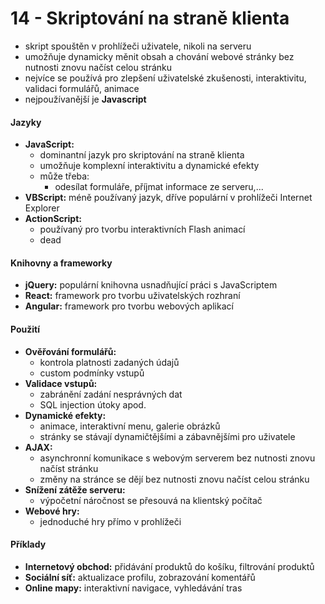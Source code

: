 # 14 - Skriptování na straně klienta
- skript spouštěn v prohlížeči uživatele, nikoli na serveru
- umožňuje dynamicky měnit obsah a chování webové stránky bez nutnosti znovu načíst celou stránku
- nejvíce se používá pro zlepšení uživatelské zkušenosti, interaktivitu, validaci formulářů, animace
- nejpoužívanější je **Javascript**
#### Jazyky
- **JavaScript:** 
	- dominantní jazyk pro skriptování na straně klienta
	- umožňuje komplexní interaktivitu a dynamické efekty
	- může třeba: 
		- odesílat formuláře, příjmat informace ze serveru,...
- **VBScript:** méně používaný jazyk, dříve populární v prohlížeči Internet Explorer
- **ActionScript:** 
	- používaný pro tvorbu interaktivních Flash animací
	- dead
#### Knihovny a frameworky
- **jQuery:** populární knihovna usnadňující práci s JavaScriptem
- **React:** framework pro tvorbu uživatelských rozhraní
- **Angular:** framework pro tvorbu webových aplikací
#### Použití
- **Ověřování formulářů:** 
	- kontrola platnosti zadaných údajů
	- custom podmínky vstupů
- **Validace vstupů:** 
	- zabránění zadání nesprávných dat
	- SQL injection útoky apod.
- **Dynamické efekty:** 
	- animace, interaktivní menu, galerie obrázků
	- stránky se stávají dynamičtějšími a zábavnějšími pro uživatele
- **AJAX:** 
	- asynchronní komunikace s webovým serverem bez nutnosti znovu načíst stránku
	- změny na stránce se dějí bez nutnosti znovu načíst celou stránku
- **Snížení zátěže serveru:** 
	- výpočetní náročnost se přesouvá na klientský počítač
- **Webové hry:** 
	- jednoduché hry přímo v prohlížeči
#### Příklady
- **Internetový obchod:** přidávání produktů do košíku, filtrování produktů
- **Sociální síť:** aktualizace profilu, zobrazování komentářů
- **Online mapy:** interaktivní navigace, vyhledávání tras
